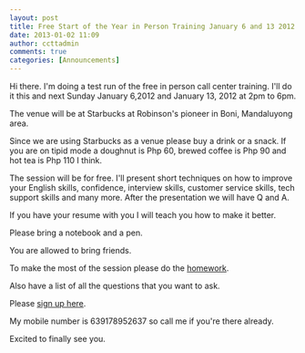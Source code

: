 ```yaml
---
layout: post
title: Free Start of the Year in Person Training January 6 and 13 2012 at Starbucks Robinson
date: 2013-01-02 11:09
author: ccttadmin
comments: true
categories: [Announcements]
---
```

Hi there. I'm doing a test run of the free in person call center training. I'll do it this and next Sunday  January 6,2012 and January 13, 2012 at 2pm to 6pm.

The venue will be at Starbucks at Robinson's pioneer in Boni, Mandaluyong area.

Since we are using Starbucks as a venue please buy a drink or a snack.
If you are on tipid mode a doughnut is Php 60, brewed coffee is Php 90 and hot tea is Php 110 I think.

The session will be for free. I'll present short techniques on how to improve your English skills, confidence, interview skills, customer service skills, tech support skills and many more. After the presentation we will have Q and A.

If you have your resume with you I will teach you how to make it better.

Please bring a notebook and a pen.

You are allowed to bring friends.

To make the most of the session please do the <a href="http://callcentertrainingtips.com/call-center-job-interview-preparation-questions/">homework</a>.

Also have a list of all the questions that you want to ask.

Please <a href="http://callcentertrainingtips.com/free-live-training">sign up here</a>.

My mobile number is 639178952637 so call me if you're there already.

Excited to finally see you.
